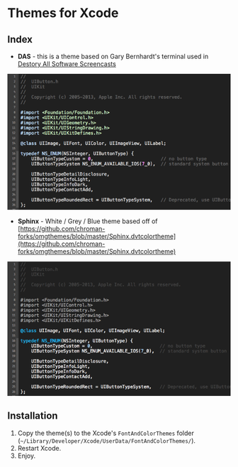 Themes for Xcode
===========
## Index

* **DAS** - this is a theme based on Gary Bernhardt's terminal used in [Destory All Software Screencasts](http://destroyallsoftware.com) 

![das screenshost](./screenshots/das-screenshot.png)

* **Sphinx** - White / Grey / Blue theme based off of [https://github.com/chroman-forks/omgthemes/blob/master/Sphinx.dvtcolortheme](https://github.com/chroman-forks/omgthemes/blob/master/Sphinx.dvtcolortheme)

![sphinx screenshost](./screenshots/sphinx-screenshot.png)

## Installation

1. Copy the theme(s) to the Xcode's ``FontAndColorThemes`` folder (``~/Library/Developer/Xcode/UserData/FontAndColorThemes/``).
2. Restart Xcode.
3. Enjoy.
